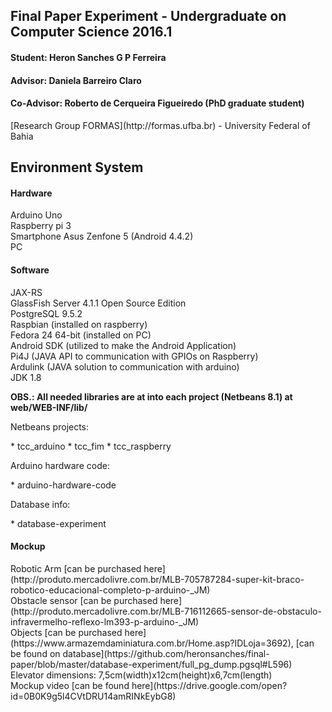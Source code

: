 <h2>Final Paper Experiment - Undergraduate on Computer Science 2016.1</h2>
<h4>Student: Heron Sanches G P Ferreira</h4>
<h4>Advisor: Daniela Barreiro Claro</h4>
<h4>Co-Advisor: Roberto de Cerqueira Figueiredo (PhD graduate student)</h4>
[Research Group FORMAS](http://formas.ufba.br) - University Federal of Bahia</h4>
<br>
<h2>Environment System</h2>
<h4>Hardware</h4>
Arduino Uno<br>
Raspberry pi 3<br>
Smartphone Asus Zenfone 5 (Android 4.4.2)<br>
PC<br>

<h4>Software</h4>
JAX-RS<br>
GlassFish Server 4.1.1 Open Source Edition<br>
PostgreSQL 9.5.2 <br>
Raspbian (installed on raspberry)<br>
Fedora 24 64-bit (installed on PC)<br>
Android SDK (utilized to make the Android Application)<br>
Pi4J (JAVA API to communication with GPIOs on Raspberry)<br>
Ardulink (JAVA solution to communication with arduino)<br>
JDK 1.8<br>

<b>OBS.: All needed libraries are at into each project (Netbeans 8.1) at web/WEB-INF/lib/</b>
<p>Netbeans projects:</p>
  * tcc_arduino
  * tcc_fim
  * tcc_raspberry
  
<p>Arduino hardware code:</p>
  * arduino-hardware-code
  
<p>Database info:</p>
  * database-experiment

<h4>Mockup</h4>
Robotic Arm [can be purchased here](http://produto.mercadolivre.com.br/MLB-705787284-super-kit-braco-robotico-educacional-completo-p-arduino-_JM)
<br>Obstacle sensor [can be purchased here](http://produto.mercadolivre.com.br/MLB-716112665-sensor-de-obstaculo-infravermelho-reflexo-lm393-p-arduino-_JM)
<br>Objects [can be purchased here](https://www.armazemdaminiatura.com.br/Home.asp?IDLoja=3692), [can be found on database](https://github.com/heronsanches/final-paper/blob/master/database-experiment/full_pg_dump.pgsql#L596)
<br>Elevator dimensions: 7,5cm(width)x12cm(height)x6,7cm(length)
<br>Mockup video [can be found here](https://drive.google.com/open?id=0B0K9g5l4CVtDRU14amRINkEybG8)
